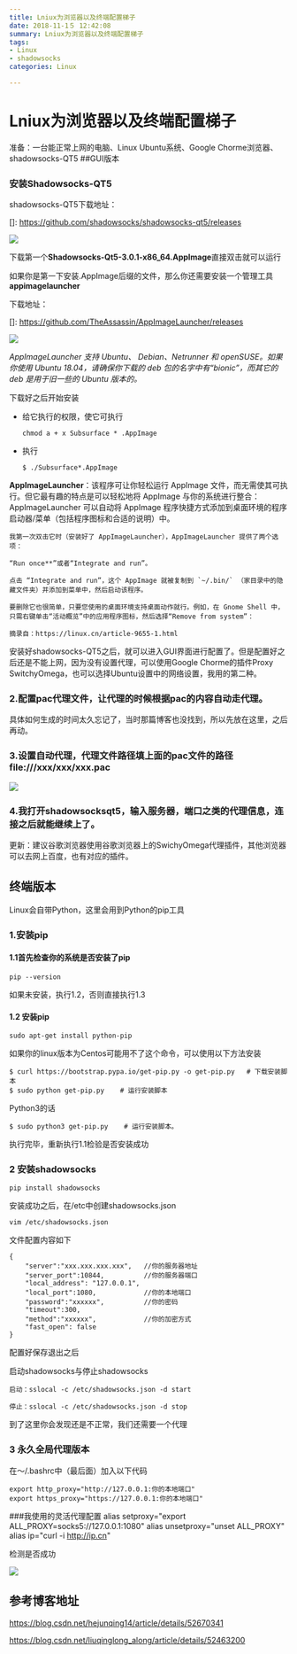 ```yaml
---
title: Lniux为浏览器以及终端配置梯子
date: 2018-11-1５ 12:42:08
summary: Lniux为浏览器以及终端配置梯子
tags: 
- Linux
- shadowsocks
categories: Linux

---
```


# Lniux为浏览器以及终端配置梯子



准备：一台能正常上网的电脑、Linux Ubuntu系统、Google Chorme浏览器、shadowsocks-QT5
##GUI版本

### 安装Shadowsocks-QT5

shadowsocks-QT5下载地址：

[]: https://github.com/shadowsocks/shadowsocks-qt5/releases

![](https://personal-blog-1253377966.cos.ap-beijing.myqcloud.com/Linux%E6%B5%8F%E8%A7%88%E5%99%A8%E4%BB%A5%E5%8F%8A%E7%BB%88%E7%AB%AF%E7%BF%BB%E5%A2%99/1.png)

下载第一个**Shadowsocks-Qt5-3.0.1-x86_64.AppImage**直接双击就可以运行

如果你是第一下安装.AppImage后缀的文件，那么你还需要安装一个管理工具**appimagelauncher**

下载地址：

[]: https://github.com/TheAssassin/AppImageLauncher/releases

![](https://personal-blog-1253377966.cos.ap-beijing.myqcloud.com/Linux%E6%B5%8F%E8%A7%88%E5%99%A8%E4%BB%A5%E5%8F%8A%E7%BB%88%E7%AB%AF%E7%BF%BB%E5%A2%99/2.png)

*AppImageLauncher 支持 Ubuntu、 Debian、Netrunner 和 openSUSE。如果你使用 Ubuntu 18.04，请确保你下载的 deb 包的名字中有“bionic”，而其它的 deb 是用于旧一些的 Ubuntu 版本的。*

下载好之后开始安装

- 给它执行的权限，使它可执行

  ```
  chmod a + x Subsurface * .AppImage
  ```

- 执行

  ```
  $ ./Subsurface*.AppImage
  ```

**AppImageLauncher**：该程序可让你轻松运行 AppImage 文件，而无需使其可执行。但它最有趣的特点是可以轻松地将 AppImage 与你的系统进行整合：AppImageLauncher 可以自动将 AppImage 程序快捷方式添加到桌面环境的程序启动器/菜单（包括程序图标和合适的说明）中。

```
我第一次双击它时（安装好了 AppImageLauncher），AppImageLauncher 提供了两个选项：

“Run once**”或者“Integrate and run”。

点击 “Integrate and run”，这个 AppImage 就被复制到 `~/.bin/` （家目录中的隐藏文件夹）并添加到菜单中，然后启动该程序。

要删除它也很简单，只要您使用的桌面环境支持桌面动作就行。例如，在 Gnome Shell 中，只需右键单击“活动概览”中的应用程序图标，然后选择“Remove from system”：

摘录自：https://linux.cn/article-9655-1.html
```

安装好shadowsocks-QT5之后，就可以进入GUI界面进行配置了。但是配置好之后还是不能上网，因为没有设置代理，可以使用Google Chorme的插件Proxy SwitchyOmega，也可以选择Ubuntu设置中的网络设置，我用的第二种。

### 2.配置pac代理文件，让代理的时候根据pac的内容自动走代理。

具体如何生成的时间太久忘记了，当时那篇博客也没找到，所以先放在这里，之后再动。

### 3.设置自动代理，代理文件路径填上面的pac文件的路径file:///xxx/xxx/xxx.pac

![](https://personal-blog-1253377966.cos.ap-beijing.myqcloud.com/Linux%E6%B5%8F%E8%A7%88%E5%99%A8%E4%BB%A5%E5%8F%8A%E7%BB%88%E7%AB%AF%E7%BF%BB%E5%A2%99/3.png)

### 4.我打开shadowsocksqt5，输入服务器，端口之类的代理信息，连接之后就能继续上了。

更新：建议谷歌浏览器使用谷歌浏览器上的SwichyOmega代理插件，其他浏览器可以去网上百度，也有对应的插件。


## 终端版本

Linux会自带Python，这里会用到Python的pip工具

### 1.安装pip

#### 1.1首先检查你的系统是否安装了pip

```
pip --version
```

如果未安装，执行1.2，否则直接执行1.3

#### 1.2 安装pip

```
sudo apt-get install python-pip
```

如果你的linux版本为Centos可能用不了这个命令，可以使用以下方法安装

```
$ curl https://bootstrap.pypa.io/get-pip.py -o get-pip.py   # 下载安装脚本
$ sudo python get-pip.py    # 运行安装脚本
```

Python3的话

```
$ sudo python3 get-pip.py    # 运行安装脚本。
```

执行完毕，重新执行1.1检验是否安装成功

### 2 安装shadowsocks

```
pip install shadowsocks
```

安装成功之后，在/etc中创建shadowsocks.json

```
vim /etc/shadowsocks.json
```

文件配置内容如下

```
{
    "server":"xxx.xxx.xxx.xxx",   //你的服务器地址
    "server_port":10844,          //你的服务器端口
    "local_address": "127.0.0.1",
    "local_port":1080,            //你的本地端口
    "password":"xxxxxx",   		  //你的密码
    "timeout":300,
    "method":"xxxxxx",     		  //你的加密方式
    "fast_open": false
}
```

配置好保存退出之后

启动shadowsocks与停止shadowsocks

```
启动：sslocal -c /etc/shadowsocks.json -d start
```

```
停止：sslocal -c /etc/shadowsocks.json -d stop
```

到了这里你会发现还是不正常，我们还需要一个代理

### 3 永久全局代理版本

在～/.bashrc中（最后面）加入以下代码

```
export http_proxy="http://127.0.0.1:你的本地端口"
export https_proxy="https://127.0.0.1:你的本地端口"
```
###我使用的灵活代理配置
alias setproxy="export ALL_PROXY=socks5://127.0.0.1:1080"
alias unsetproxy="unset ALL_PROXY"
alias ip="curl -i http://ip.cn"


检测是否成功

![](https://personal-blog-1253377966.cos.ap-beijing.myqcloud.com/Linux%E6%B5%8F%E8%A7%88%E5%99%A8%E4%BB%A5%E5%8F%8A%E7%BB%88%E7%AB%AF%E7%BF%BB%E5%A2%99/4.png)

## 参考博客地址

https://blog.csdn.net/hejunqing14/article/details/52670341 

https://blog.csdn.net/liuqinglong_along/article/details/52463200 

[^如有错误望指正]: 1456438724@qq.com
